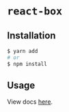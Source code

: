 # `react-box`

## Installation

```sh
$ yarn add
# or
$ npm install
```

## Usage

View docs [here](https://nimbus/primitives/docs/components/card).
